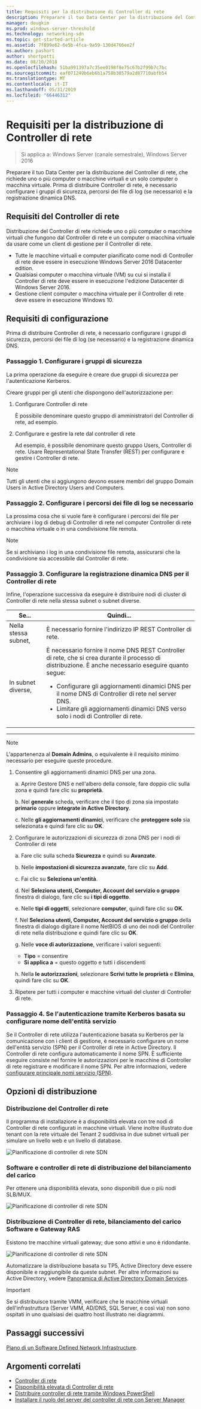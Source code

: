 ```yaml
---
title: Requisiti per la distribuzione di Controller di rete
description: Preparare il tuo Data Center per la distribuzione del Controller di rete, che richiede uno o più computer o macchine virtuali e un solo computer o macchina virtuale. Prima di distribuire Controller di rete, è necessario configurare i gruppi di sicurezza, percorsi dei file di log (se necessario) e la registrazione dinamica DNS.
manager: dougkim
ms.prod: windows-server-threshold
ms.technology: networking-sdn
ms.topic: get-started-article
ms.assetid: 7f899e62-6e5b-4fca-9a59-130d4766ee2f
ms.author: pashort
author: shortpatti
ms.date: 08/10/2018
ms.openlocfilehash: 51ba991397a7c35ee0198f8e75c67b2f99b7c7bc
ms.sourcegitcommit: eaf071249b6eb6b1a758b38579a2d87710abfb54
ms.translationtype: MT
ms.contentlocale: it-IT
ms.lasthandoff: 05/31/2019
ms.locfileid: "66446312"
---
```

# <a name="requirements-for-deploying-network-controller"></a>Requisiti per la distribuzione di Controller di rete

>Si applica a: Windows Server (canale semestrale), Windows Server 2016

Preparare il tuo Data Center per la distribuzione del Controller di rete, che richiede uno o più computer o macchine virtuali e un solo computer o macchina virtuale. Prima di distribuire Controller di rete, è necessario configurare i gruppi di sicurezza, percorsi dei file di log (se necessario) e la registrazione dinamica DNS.


## <a name="network-controller-requirements"></a>Requisiti del Controller di rete

Distribuzione del Controller di rete richiede uno o più computer o macchine virtuali che fungono dal Controller di rete e un computer o macchina virtuale da usare come un client di gestione per il Controller di rete. 

- Tutte le macchine virtuali e computer pianificato come nodi di Controller di rete deve essere in esecuzione Windows Server 2016 Datacenter edition. 
- Qualsiasi computer o macchina virtuale (VM) su cui si installa il Controller di rete deve essere in esecuzione l'edizione Datacenter di Windows Server 2016. 
- Gestione client computer o macchina virtuale per il Controller di rete deve essere in esecuzione Windows 10. 


## <a name="configuration-requirements"></a>Requisiti di configurazione

Prima di distribuire Controller di rete, è necessario configurare i gruppi di sicurezza, percorsi dei file di log (se necessario) e la registrazione dinamica DNS.

### <a name="step-1-configure-your-security-groups"></a>Passaggio 1. Configurare i gruppi di sicurezza

La prima operazione da eseguire è creare due gruppi di sicurezza per l'autenticazione Kerberos. 

Creare gruppi per gli utenti che dispongono dell'autorizzazione per: 

1. Configurare Controller di rete<p>È possibile denominare questo gruppo di amministratori del Controller di rete, ad esempio. 
2.  Configurare e gestire la rete dal controller di rete<p>Ad esempio, è possibile denominare questo gruppo Users, Controller di rete. Usare Representational State Transfer (REST) per configurare e gestire i Controller di rete.

>[!NOTE]
>Tutti gli utenti che si aggiungono devono essere membri del gruppo Domain Users in Active Directory Users and Computers.

### <a name="step-2-configure-log-file-locations-if-needed"></a>Passaggio 2. Configurare i percorsi dei file di log se necessario

La prossima cosa che si vuole fare è configurare i percorsi dei file per archiviare i log di debug di Controller di rete nel computer Controller di rete o macchina virtuale o in una condivisione file remota. 

>[!NOTE]
>Se si archiviano i log in una condivisione file remota, assicurarsi che la condivisione sia accessibile dal Controller di rete.


### <a name="step-3-configure-dynamic-dns-registration-for-network-controller"></a>Passaggio 3. Configurare la registrazione dinamica DNS per il Controller di rete

Infine, l'operazione successiva da eseguire è distribuire nodi di cluster di Controller di rete nella stessa subnet o subnet diverse. 


|         Se...         |                                                                                                                                                         Quindi...                                                                                                                                                         |
|-----------------------|-------------------------------------------------------------------------------------------------------------------------------------------------------------------------------------------------------------------------------------------------------------------------------------------------------------------------|
|  Nella stessa subnet,  |                                                                                                                                È necessario fornire l'indirizzo IP REST Controller di rete.                                                                                                                                 |
| In subnet diverse, | È necessario fornire il nome DNS REST Controller di rete, che si crea durante il processo di distribuzione. È anche necessario eseguire quanto segue:<ul><li>Configurare gli aggiornamenti dinamici DNS per il nome DNS di Controller di rete nel server DNS.</li><li>Limitare gli aggiornamenti dinamici DNS verso solo i nodi di Controller di rete.</li></ul> |

---

> [!NOTE]
> L'appartenenza al **Domain Admins**, o equivalente è il requisito minimo necessario per eseguire queste procedure.

1. Consentire gli aggiornamenti dinamici DNS per una zona.

   a. Aprire Gestore DNS e nell'albero della console, fare doppio clic sulla zona e quindi fare clic su **proprietà**. 

   b. Nel **generale** scheda, verificare che il tipo di zona sia impostato **primario** oppure **integrate in Active Directory**.

   c. Nelle **gli aggiornamenti dinamici**, verificare che **proteggere solo** sia selezionata e quindi fare clic su **OK**.

2. Configurare le autorizzazioni di sicurezza di zona DNS per i nodi di Controller di rete

   a.  Fare clic sulla scheda **Sicurezza** e quindi su **Avanzate**. 

   b. Nelle **impostazioni di sicurezza avanzate**, fare clic su **Add**. 

   c. Fai clic su **Seleziona un'entità**. 

   d. Nel **Seleziona utenti, Computer, Account del servizio o gruppo** finestra di dialogo, fare clic su **i tipi di oggetto**. 

   e. Nelle **tipi di oggetti**, selezionare **computer**, quindi fare clic su **OK**.

   f. Nel **Seleziona utenti, Computer, Account del servizio o gruppo** della finestra di dialogo digitare il nome NetBIOS di uno dei nodi del Controller di rete nella distribuzione e quindi fare clic su **OK**.

   g. Nelle **voce di autorizzazione**, verificare i valori seguenti:

      - **Tipo** = consentire
      - **Si applica a** = questo oggetto e tutti i discendenti

   h. Nella **le autorizzazioni**, selezionare **Scrivi tutte le proprietà** e **Elimina**, quindi fare clic su **OK**.

3. Ripetere per tutti i computer e macchine virtuali del cluster di Controller di rete.

### <a name="step-4-configure-service-principal-name-if-using-kerberos-based-authentication"></a>Passaggio 4. Se l'autenticazione tramite Kerberos basata su configurare nome dell'entità servizio

Se il Controller di rete utilizza l'autenticazione basata su Kerberos per la comunicazione con i client di gestione, è necessario configurare un nome dell'entità servizio (SPN) per il Controller di rete in Active Directory. Il Controller di rete configura automaticamente il nome SPN. È sufficiente eseguire consiste nel fornire le autorizzazioni per le macchine di Controller di rete registrare e modificare il nome SPN. Per altre informazioni, vedere [configurare principale nomi servizio (SPN)](https://docs.microsoft.com/windows-server/networking/sdn/security/kerberos-with-spn#configure-service-principal-names-spn).

## <a name="deployment-options"></a>Opzioni di distribuzione

### <a name="network-controller-deployment"></a>Distribuzione del Controller di rete

Il programma di installazione è a disponibilità elevata con tre nodi di Controller di rete configurati in macchine virtuali. Viene inoltre illustrato due tenant con la rete virtuale del Tenant 2 suddivisa in due subnet virtuali per simulare un livello web e un livello di database.  

![Pianificazione di controller di rete SDN](../../media/Plan-a-Software-Defined-Network-Infrastructure/SDN-NC-Planning.png)

### <a name="network-controller-and-software-load-balancer-deployment"></a>Software e controller di rete di distribuzione del bilanciamento del carico

Per ottenere una disponibilità elevata, sono disponibili due o più nodi SLB/MUX.

![Pianificazione di controller di rete SDN](../../media/Plan-a-Software-Defined-Network-Infrastructure/SDN-SLB-Deployment.png)

### <a name="network-controller-software-load-balancer-and-ras-gateway-deployment"></a>Distribuzione di Controller di rete, bilanciamento del carico Software e Gateway RAS

Esistono tre macchine virtuali gateway; due sono attivi e uno è ridondante.

![Pianificazione di controller di rete SDN](../../media/Plan-a-Software-Defined-Network-Infrastructure/SDN-GW-Deployment.png)  



Automatizzare la distribuzione basata su TP5, Active Directory deve essere disponibile e raggiungibile da queste subnet. Per altre informazioni su Active Directory, vedere [Panoramica di Active Directory Domain Services](https://docs.microsoft.com/windows-server/identity/ad-ds/get-started/virtual-dc/active-directory-domain-services-overview).  

>[!IMPORTANT] 
>Se si distribuisce tramite VMM, verificare che le macchine virtuali dell'infrastruttura (Server VMM, AD/DNS, SQL Server, e così via) non sono ospitati in uno qualsiasi dei quattro host illustrato nei diagrammi.  


## <a name="next-steps"></a>Passaggi successivi
[Piano di un Software Defined Network Infrastructure](https://technet.microsoft.com/windows-server-docs/networking/sdn/plan/plan-a-software-defined-network-infrastructure).

## <a name="related-topics"></a>Argomenti correlati
- [Controller di rete](../technologies/network-controller/Network-Controller.md) 
- [Disponibilità elevata di Controller di rete](../technologies/network-controller/network-controller-high-availability.md) 
- [Distribuire controller di rete tramite Windows PowerShell](../deploy/Deploy-Network-Controller-using-Windows-PowerShell.md)   
- [Installare il ruolo del server del controller di rete con Server Manager](../technologies/network-controller/Install-the-Network-Controller-server-role-using-Server-Manager.md)   
